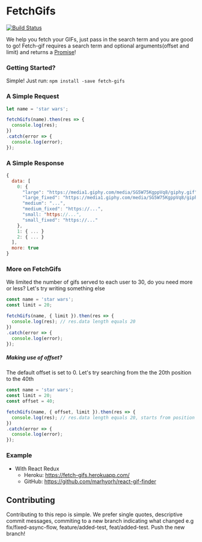 # FetchGifs
[![Build Status](https://travis-ci.org/marhyorh/FetchGifs.svg?branch=master)](https://travis-ci.org/marhyorh/FetchGifs)

We help you fetch your GIFs, just pass in the search term and you are good to go!
Fetch-gif requires a search term and optional arguments(offset and limit) and returns a [Promise](https://developer.mozilla.org/en/docs/Web/JavaScript/Reference/Global_Objects/Promise)!

### Getting Started?
Simple! Just run:
`npm install -save fetch-gifs`

### A Simple Request
```js
let name = 'star wars';

fetchGifs(name).then(res => {
  console.log(res);
})
.catch(error => {
  console.log(error);
});
```

### A Simple Response
```js
{
  data: [
    0: {
      "large": "https://media1.giphy.com/media/SG5W75KgppVq8/giphy.gif",
      "large_fixed": "https://media1.giphy.com/media/SG5W75KgppVq8/giphy_s.gif",
      "medium": "...",
      "medium_fixed": "https://...",
      "small: "https://...",
      "small_fixed": "https://..."
    },
    1: { ... }
    2: { ... }
  ],
  more: true
}
```

### More on FetchGifs
We limited the number of gifs served to each user to 30, do you need more or less? Let's try writing something else
```js
const name = 'star wars';
const limit = 20;

fetchGifs(name, { limit }).then(res => {
  console.log(res); // res.data length equals 20
})
.catch(error => {
  console.log(error);
});
```

##### Making use of offset?
The default offset is set to 0. Let's try searching from the the 20th position to the 40th
```js
const name = 'star wars';
const limit = 20;
const offset = 40;

fetchGifs(name, { offset, limit }).then(res => {
  console.log(res); // res.data length equals 20, starts from position 20, stops at 40
})
.catch(error => {
  console.log(error);
});
```

### Example
- With React Redux
  - Heroku: https://fetch-gifs.herokuapp.com/
  - GitHub: https://github.com/marhyorh/react-gif-finder

## Contributing
Contributing to this repo is simple. We prefer single quotes, descriptive commit messages, commiting to a new branch indicating what changed e.g fix/fixed-async-flow, feature/added-test, feat/added-test. Push the new branch!
